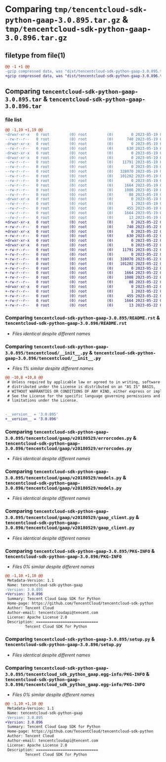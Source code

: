 # Comparing `tmp/tencentcloud-sdk-python-gaap-3.0.895.tar.gz` & `tmp/tencentcloud-sdk-python-gaap-3.0.896.tar.gz`

## filetype from file(1)

```diff
@@ -1 +1 @@
-gzip compressed data, was "dist/tencentcloud-sdk-python-gaap-3.0.895.tar", last modified: Fri May 19 02:51:27 2023, max compression
+gzip compressed data, was "dist/tencentcloud-sdk-python-gaap-3.0.896.tar", last modified: Mon May 22 00:23:37 2023, max compression
```

## Comparing `tencentcloud-sdk-python-gaap-3.0.895.tar` & `tencentcloud-sdk-python-gaap-3.0.896.tar`

### file list

```diff
@@ -1,19 +1,19 @@
-drwxr-xr-x   0 root         (0) root         (0)        0 2023-05-19 02:51:27.000000 tencentcloud-sdk-python-gaap-3.0.895/
--rw-r--r--   0 root         (0) root         (0)      740 2023-05-19 02:51:27.000000 tencentcloud-sdk-python-gaap-3.0.895/README.rst
-drwxr-xr-x   0 root         (0) root         (0)        0 2023-05-19 02:51:27.000000 tencentcloud-sdk-python-gaap-3.0.895/tencentcloud/
--rw-r--r--   0 root         (0) root         (0)      630 2023-05-19 02:51:27.000000 tencentcloud-sdk-python-gaap-3.0.895/tencentcloud/__init__.py
-drwxr-xr-x   0 root         (0) root         (0)        0 2023-05-19 02:51:27.000000 tencentcloud-sdk-python-gaap-3.0.895/tencentcloud/gaap/
-drwxr-xr-x   0 root         (0) root         (0)        0 2023-05-19 02:51:27.000000 tencentcloud-sdk-python-gaap-3.0.895/tencentcloud/gaap/v20180529/
--rw-r--r--   0 root         (0) root         (0)    11791 2023-05-19 02:51:27.000000 tencentcloud-sdk-python-gaap-3.0.895/tencentcloud/gaap/v20180529/errorcodes.py
--rw-r--r--   0 root         (0) root         (0)        0 2023-05-19 02:51:27.000000 tencentcloud-sdk-python-gaap-3.0.895/tencentcloud/gaap/v20180529/__init__.py
--rw-r--r--   0 root         (0) root         (0)   328070 2023-05-19 02:51:27.000000 tencentcloud-sdk-python-gaap-3.0.895/tencentcloud/gaap/v20180529/models.py
--rw-r--r--   0 root         (0) root         (0)   101202 2023-05-19 02:51:27.000000 tencentcloud-sdk-python-gaap-3.0.895/tencentcloud/gaap/v20180529/gaap_client.py
--rw-r--r--   0 root         (0) root         (0)        0 2023-05-19 02:51:27.000000 tencentcloud-sdk-python-gaap-3.0.895/tencentcloud/gaap/__init__.py
--rw-r--r--   0 root         (0) root         (0)     1664 2023-05-19 02:51:27.000000 tencentcloud-sdk-python-gaap-3.0.895/PKG-INFO
--rw-r--r--   0 root         (0) root         (0)     1008 2023-05-19 02:51:27.000000 tencentcloud-sdk-python-gaap-3.0.895/setup.py
--rw-r--r--   0 root         (0) root         (0)       88 2023-05-19 02:51:27.000000 tencentcloud-sdk-python-gaap-3.0.895/setup.cfg
-drwxr-xr-x   0 root         (0) root         (0)        0 2023-05-19 02:51:27.000000 tencentcloud-sdk-python-gaap-3.0.895/tencentcloud_sdk_python_gaap.egg-info/
--rw-r--r--   0 root         (0) root         (0)        1 2023-05-19 02:51:27.000000 tencentcloud-sdk-python-gaap-3.0.895/tencentcloud_sdk_python_gaap.egg-info/dependency_links.txt
--rw-r--r--   0 root         (0) root         (0)      455 2023-05-19 02:51:27.000000 tencentcloud-sdk-python-gaap-3.0.895/tencentcloud_sdk_python_gaap.egg-info/SOURCES.txt
--rw-r--r--   0 root         (0) root         (0)     1664 2023-05-19 02:51:27.000000 tencentcloud-sdk-python-gaap-3.0.895/tencentcloud_sdk_python_gaap.egg-info/PKG-INFO
--rw-r--r--   0 root         (0) root         (0)       13 2023-05-19 02:51:27.000000 tencentcloud-sdk-python-gaap-3.0.895/tencentcloud_sdk_python_gaap.egg-info/top_level.txt
+drwxr-xr-x   0 root         (0) root         (0)        0 2023-05-22 00:23:37.000000 tencentcloud-sdk-python-gaap-3.0.896/
+-rw-r--r--   0 root         (0) root         (0)      740 2023-05-22 00:23:37.000000 tencentcloud-sdk-python-gaap-3.0.896/README.rst
+drwxr-xr-x   0 root         (0) root         (0)        0 2023-05-22 00:23:37.000000 tencentcloud-sdk-python-gaap-3.0.896/tencentcloud/
+-rw-r--r--   0 root         (0) root         (0)      630 2023-05-22 00:23:37.000000 tencentcloud-sdk-python-gaap-3.0.896/tencentcloud/__init__.py
+drwxr-xr-x   0 root         (0) root         (0)        0 2023-05-22 00:23:37.000000 tencentcloud-sdk-python-gaap-3.0.896/tencentcloud/gaap/
+drwxr-xr-x   0 root         (0) root         (0)        0 2023-05-22 00:23:37.000000 tencentcloud-sdk-python-gaap-3.0.896/tencentcloud/gaap/v20180529/
+-rw-r--r--   0 root         (0) root         (0)    11791 2023-05-22 00:23:37.000000 tencentcloud-sdk-python-gaap-3.0.896/tencentcloud/gaap/v20180529/errorcodes.py
+-rw-r--r--   0 root         (0) root         (0)        0 2023-05-22 00:23:37.000000 tencentcloud-sdk-python-gaap-3.0.896/tencentcloud/gaap/v20180529/__init__.py
+-rw-r--r--   0 root         (0) root         (0)   328070 2023-05-22 00:23:37.000000 tencentcloud-sdk-python-gaap-3.0.896/tencentcloud/gaap/v20180529/models.py
+-rw-r--r--   0 root         (0) root         (0)   101202 2023-05-22 00:23:37.000000 tencentcloud-sdk-python-gaap-3.0.896/tencentcloud/gaap/v20180529/gaap_client.py
+-rw-r--r--   0 root         (0) root         (0)        0 2023-05-22 00:23:37.000000 tencentcloud-sdk-python-gaap-3.0.896/tencentcloud/gaap/__init__.py
+-rw-r--r--   0 root         (0) root         (0)     1664 2023-05-22 00:23:37.000000 tencentcloud-sdk-python-gaap-3.0.896/PKG-INFO
+-rw-r--r--   0 root         (0) root         (0)     1008 2023-05-22 00:23:37.000000 tencentcloud-sdk-python-gaap-3.0.896/setup.py
+-rw-r--r--   0 root         (0) root         (0)       88 2023-05-22 00:23:37.000000 tencentcloud-sdk-python-gaap-3.0.896/setup.cfg
+drwxr-xr-x   0 root         (0) root         (0)        0 2023-05-22 00:23:37.000000 tencentcloud-sdk-python-gaap-3.0.896/tencentcloud_sdk_python_gaap.egg-info/
+-rw-r--r--   0 root         (0) root         (0)        1 2023-05-22 00:23:37.000000 tencentcloud-sdk-python-gaap-3.0.896/tencentcloud_sdk_python_gaap.egg-info/dependency_links.txt
+-rw-r--r--   0 root         (0) root         (0)      455 2023-05-22 00:23:37.000000 tencentcloud-sdk-python-gaap-3.0.896/tencentcloud_sdk_python_gaap.egg-info/SOURCES.txt
+-rw-r--r--   0 root         (0) root         (0)     1664 2023-05-22 00:23:37.000000 tencentcloud-sdk-python-gaap-3.0.896/tencentcloud_sdk_python_gaap.egg-info/PKG-INFO
+-rw-r--r--   0 root         (0) root         (0)       13 2023-05-22 00:23:37.000000 tencentcloud-sdk-python-gaap-3.0.896/tencentcloud_sdk_python_gaap.egg-info/top_level.txt
```

### Comparing `tencentcloud-sdk-python-gaap-3.0.895/README.rst` & `tencentcloud-sdk-python-gaap-3.0.896/README.rst`

 * *Files identical despite different names*

### Comparing `tencentcloud-sdk-python-gaap-3.0.895/tencentcloud/__init__.py` & `tencentcloud-sdk-python-gaap-3.0.896/tencentcloud/__init__.py`

 * *Files 1% similar despite different names*

```diff
@@ -10,8 +10,8 @@
 # Unless required by applicable law or agreed to in writing, software
 # distributed under the License is distributed on an "AS IS" BASIS,
 # WITHOUT WARRANTIES OR CONDITIONS OF ANY KIND, either express or implied.
 # See the License for the specific language governing permissions and
 # limitations under the License.
 
 
-__version__ = '3.0.895'
+__version__ = '3.0.896'
```

### Comparing `tencentcloud-sdk-python-gaap-3.0.895/tencentcloud/gaap/v20180529/errorcodes.py` & `tencentcloud-sdk-python-gaap-3.0.896/tencentcloud/gaap/v20180529/errorcodes.py`

 * *Files identical despite different names*

### Comparing `tencentcloud-sdk-python-gaap-3.0.895/tencentcloud/gaap/v20180529/models.py` & `tencentcloud-sdk-python-gaap-3.0.896/tencentcloud/gaap/v20180529/models.py`

 * *Files identical despite different names*

### Comparing `tencentcloud-sdk-python-gaap-3.0.895/tencentcloud/gaap/v20180529/gaap_client.py` & `tencentcloud-sdk-python-gaap-3.0.896/tencentcloud/gaap/v20180529/gaap_client.py`

 * *Files identical despite different names*

### Comparing `tencentcloud-sdk-python-gaap-3.0.895/PKG-INFO` & `tencentcloud-sdk-python-gaap-3.0.896/PKG-INFO`

 * *Files 0% similar despite different names*

```diff
@@ -1,10 +1,10 @@
 Metadata-Version: 1.1
 Name: tencentcloud-sdk-python-gaap
-Version: 3.0.895
+Version: 3.0.896
 Summary: Tencent Cloud Gaap SDK for Python
 Home-page: https://github.com/TencentCloud/tencentcloud-sdk-python
 Author: Tencent Cloud
 Author-email: tencentcloudapi@tencent.com
 License: Apache License 2.0
 Description: ============================
         Tencent Cloud SDK for Python
```

### Comparing `tencentcloud-sdk-python-gaap-3.0.895/setup.py` & `tencentcloud-sdk-python-gaap-3.0.896/setup.py`

 * *Files identical despite different names*

### Comparing `tencentcloud-sdk-python-gaap-3.0.895/tencentcloud_sdk_python_gaap.egg-info/PKG-INFO` & `tencentcloud-sdk-python-gaap-3.0.896/tencentcloud_sdk_python_gaap.egg-info/PKG-INFO`

 * *Files 0% similar despite different names*

```diff
@@ -1,10 +1,10 @@
 Metadata-Version: 1.1
 Name: tencentcloud-sdk-python-gaap
-Version: 3.0.895
+Version: 3.0.896
 Summary: Tencent Cloud Gaap SDK for Python
 Home-page: https://github.com/TencentCloud/tencentcloud-sdk-python
 Author: Tencent Cloud
 Author-email: tencentcloudapi@tencent.com
 License: Apache License 2.0
 Description: ============================
         Tencent Cloud SDK for Python
```

